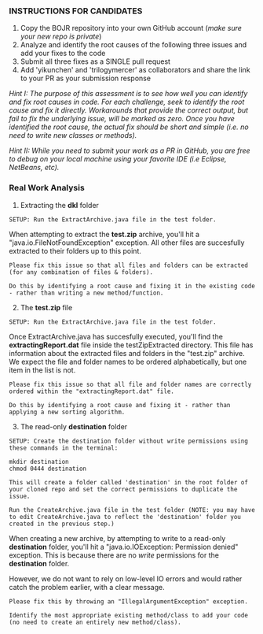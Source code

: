### INSTRUCTIONS FOR CANDIDATES
1. Copy the BOJR repository into your own GitHub account (*make sure your new repo is private*)
2. Analyze and identify the root causes of the following three issues and add your fixes to the code 
3. Submit all three fixes as a SINGLE pull request
4. Add 'yikunchen' and 'trilogymercer' as collaborators and share the link to your PR as your submission response

*Hint I: The purpose of this assessment is to see how well you can identify and fix root causes in code. For each challenge, seek to identify the root cause and fix it directly. Workarounds that provide the correct output, but fail to fix the underlying issue, will be marked as zero. Once you have identified the root cause, the actual fix should be short and simple (i.e. no need to write new classes or methods).*

*Hint II: While you need to submit your work as a PR in GitHub, you are free to debug on your local machine using your favorite IDE (i.e Eclipse, NetBeans, etc).*


### Real Work Analysis
1. Extracting the **dkl** folder

```SETUP: Run the ExtractArchive.java file in the test folder.```

When attempting to extract the **test.zip** archive, you'll hit a "java.io.FileNotFoundException" exception. All other files are succesfully extracted to their folders up to this point. 

```
Please fix this issue so that all files and folders can be extracted (for any combination of files & folders). 

Do this by identifying a root cause and fixing it in the existing code - rather than writing a new method/function.
```

2.  The **test.zip** file

```SETUP: Run the ExtractArchive.java file in the test folder.```

Once ExtractArchive.java has succesfully executed, you'll find the **extractingReport.dat** file inside the testZipExtracted directory. This file has information about the extracted files and folders in the "test.zip" archive. We expect the file and folder names to be ordered alphabetically, but one item in the list is not. 

```
Please fix this issue so that all file and folder names are correctly ordered within the "extractingReport.dat" file. 

Do this by identifying a root cause and fixing it - rather than applying a new sorting algorithm.
```

3.  The read-only **destination** folder

```
SETUP: Create the destination folder without write permissions using these commands in the terminal:

mkdir destination
chmod 0444 destination

This will create a folder called 'destination' in the root folder of your cloned repo and set the correct permissions to duplicate the issue. 

Run the CreateArchive.java file in the test folder (NOTE: you may have to edit CreateArchive.java to reflect the 'destination' folder you created in the previous step.)
```

When creating a new archive, by attempting to write to a read-only **destination** folder, you'll hit a "java.io.IOException: Permission denied" exception. This is because there are no *write* permissions for the **destination** folder.

However, we do not want to rely on low-level IO errors and would rather catch the problem earlier, with a clear message. 

```
Please fix this by throwing an "IllegalArgumentException" exception. 

Identify the most appropriate existing method/class to add your code (no need to create an entirely new method/class).
```
